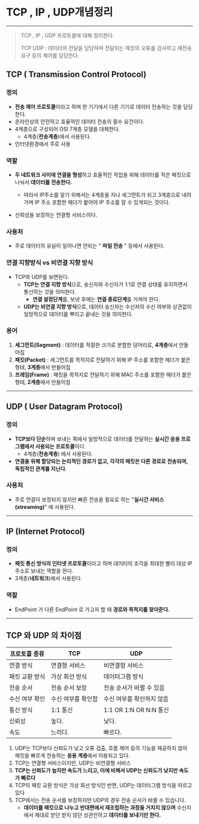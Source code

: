 # TCP , IP , UDP개념정리

---

> TCP , IP , UDP 프로토콜에 대해 정리한다. 
>
> TCP UDP : 데이터의 전달을 담당하며 전달되는 패킷의 오류를 검사하고 재전송 요구 등의 제어를 담당한다.

## TCP ( Transmission Control Protocol)

### 정의

- **전송 제어 프로토콜**이라고 하며 한 기기에서 다른 기기로 데이터 전송하는 것을 담당한다. 
- 온라인상의 안전하고 효율적인 데이터 전송의 필수 요건이다. 
- 4계층으로 구성되어 OSI 7계층 모델을 대체한다. 
  - 4계층(**전송계층**)에서 사용된다. 
- 인터넷환경에서 주로 사용

### 역할

-  **두 네트워크 사이에 연결을 형성**하고 효율적인 작업을 위해 데이터를 작은 패킷으로 나눠서 **데이터를 전송한다.**
   -  따라서 IP주소를 알기 위해서는 4계층을 지나 세그먼트가 되고 3계층으로 내려가며 IP 주소 포함한 헤더가 붙어야 IP 주소를 알 수 있게되는 것이다. 

-  신뢰성을 보장하는 연결형 서비스이다.

### 사용처

- 주로 데이터의 유실이 일어나면 안되는 " **파일 전송** " 등에서 사용된다. 

### 연결 지향방식  vs 비연결 지향 방식 

- TCP와 UDP를 보면된다. 
  - **TCP는 연결 지향 방식**으로, 송신자와 수신자가 1:1로 연결 상태를 유지하면서 통신하는 것을 의미한다.
    - **연결 설정단계**를, 보낸 후에는 **연결 종료단계**를 거쳐야 한다.
  - **UDP는 비연결 지향 방식**으로, 데이터 송신자는 수신자의 수신 여부와 상관없이 일방적으로 데이터를 뿌리고 끝내는 것을 의미한다. 

### 용어

1. **세그먼트(Segment)** : 데이터를 적절한 크기로 분할한 덩어리로, **4계층**에서 만들어짐
2. **패킷(Packet)** : 세그먼트를 목적지로 전달하기 위해 IP 주소를 포함한 헤더가 붙은 형태, **3계층**에서 만들어짐
3. **프레임(Frame)** : 패킷을 목적지로 전달하기 위해 MAC 주소를 포함한 헤더가 붙은 형태, **2계층**에서 만들어짐

---

## UDP ( User Datagram Protocol)

### 정의

- **TCP보다 단순**하며 보내는 쪽에서 일방적으로 데이터를 전달하는 **실시간 응용 프로그램에서 사용되는 프로토콜**이다. 
  - 4계층(**전송계층**) 에서 사용된다. 
- **연결을 위해 할당되는 논리적인 경로가 없고, 각각의 패킷은 다른 경로로 전송되며, 독립적인 관계를 지닌다**.

### 사용처

- 주로 연결이 보장되지 않지만 빠른 전송을 필요로 하는 "**실시간 서비스(streaming)**" 에 사용된다. 

---

## IP (Internet Protocol)

### 정의

- **패킷 통신 방식의 인터넷 프로토콜**이라고 하며 데이터의 조각을 최대한 빨리 대상 IP 주소로 보내는 역할을 한다. 
- 3계층(**네트워크**)에서 사용된다. 

### 역할

- EndPoint 가  다른 EndPoint 로 가고자 할 때 **경로와 목적지를 찾아준다.** 

---

## TCP 와 UDP 의 차이점

| **프로토콜 종류** | **TCP**            | **UDP**                   |
| ----------------- | ------------------ | ------------------------- |
| 연결 방식         | 연결형 서비스      | 비연결형 서비스           |
| 패킷 교환 방식    | 가상 회선 방식     | 데이터그램 방식           |
| 전송 순서         | 전송 순서 보장     | 전송 순서가 바뀔 수 있음  |
| 수신 여부 확인    | 수신 여부를 확인함 | 수신 여부를 확인하지 않음 |
| 통신 방식         | 1:1 통신           | 1:1 OR 1:N OR N:N 통신    |
| 신뢰성            | 높다.              | 낮다.                     |
| 속도              | 느리다.            | 빠르다.                   |

1. UDP는 TCP보다 신뢰도가 낮고 오류 검출, 흐름 제어 등의 기능을 제공하지 않아 패킷을 빠르게 전송하는 **응용 계층**에서 이용되고 있다.
2. TCP는 연결형 서비스이지만, UDP는 비연결형 서비스
4. **TCP는 신뢰도가 높지만 속도가 느리고, 이에 비해서 UDP는 신뢰도가 낮지만 속도가 빠르다**
5. TCP의 패킷 교환 방식은 가상 회선 방식인 반면, UDP는 데이터그램 방식을 따르고 있다
6. TCP에서는 전송 순서를 보장하지만 UDP의 경우 전송 순서가 바뀔 수 있습니다.
   - **데이터를 패킷으로 나누고 반대편에서 재조립하는 과정을 거치지 않으며** 수신지에서 제대로 받던 받지 않던 상관안하고 **데이터를 보내기만 한다.**